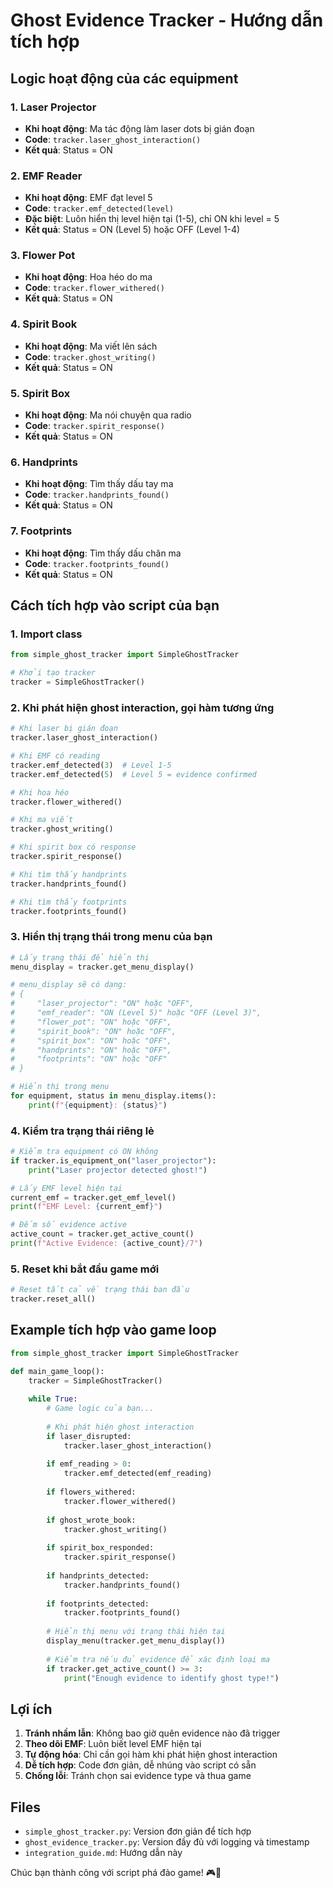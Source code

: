 # Ghost Evidence Tracker - Hướng dẫn tích hợp

## Logic hoạt động của các equipment

### 1. **Laser Projector** 
- **Khi hoạt động**: Ma tác động làm laser dots bị gián đoạn
- **Code**: `tracker.laser_ghost_interaction()`
- **Kết quả**: Status = ON

### 2. **EMF Reader**
- **Khi hoạt động**: EMF đạt level 5
- **Code**: `tracker.emf_detected(level)` 
- **Đặc biệt**: Luôn hiển thị level hiện tại (1-5), chỉ ON khi level = 5
- **Kết quả**: Status = ON (Level 5) hoặc OFF (Level 1-4)

### 3. **Flower Pot**
- **Khi hoạt động**: Hoa héo do ma
- **Code**: `tracker.flower_withered()`
- **Kết quả**: Status = ON

### 4. **Spirit Book**
- **Khi hoạt động**: Ma viết lên sách
- **Code**: `tracker.ghost_writing()`
- **Kết quả**: Status = ON

### 5. **Spirit Box**
- **Khi hoạt động**: Ma nói chuyện qua radio
- **Code**: `tracker.spirit_response()`
- **Kết quả**: Status = ON

### 6. **Handprints**
- **Khi hoạt động**: Tìm thấy dấu tay ma
- **Code**: `tracker.handprints_found()`
- **Kết quả**: Status = ON

### 7. **Footprints**
- **Khi hoạt động**: Tìm thấy dấu chân ma
- **Code**: `tracker.footprints_found()`
- **Kết quả**: Status = ON

## Cách tích hợp vào script của bạn

### 1. Import class
```python
from simple_ghost_tracker import SimpleGhostTracker

# Khởi tạo tracker
tracker = SimpleGhostTracker()
```

### 2. Khi phát hiện ghost interaction, gọi hàm tương ứng
```python
# Khi laser bị gián đoạn
tracker.laser_ghost_interaction()

# Khi EMF có reading
tracker.emf_detected(3)  # Level 1-5
tracker.emf_detected(5)  # Level 5 = evidence confirmed

# Khi hoa héo
tracker.flower_withered()

# Khi ma viết
tracker.ghost_writing()

# Khi spirit box có response
tracker.spirit_response()

# Khi tìm thấy handprints
tracker.handprints_found()

# Khi tìm thấy footprints
tracker.footprints_found()
```

### 3. Hiển thị trạng thái trong menu của bạn
```python
# Lấy trạng thái để hiển thị
menu_display = tracker.get_menu_display()

# menu_display sẽ có dạng:
# {
#     "laser_projector": "ON" hoặc "OFF",
#     "emf_reader": "ON (Level 5)" hoặc "OFF (Level 3)",
#     "flower_pot": "ON" hoặc "OFF",
#     "spirit_book": "ON" hoặc "OFF",
#     "spirit_box": "ON" hoặc "OFF",
#     "handprints": "ON" hoặc "OFF",
#     "footprints": "ON" hoặc "OFF"
# }

# Hiển thị trong menu
for equipment, status in menu_display.items():
    print(f"{equipment}: {status}")
```

### 4. Kiểm tra trạng thái riêng lẻ
```python
# Kiểm tra equipment có ON không
if tracker.is_equipment_on("laser_projector"):
    print("Laser projector detected ghost!")

# Lấy EMF level hiện tại
current_emf = tracker.get_emf_level()
print(f"EMF Level: {current_emf}")

# Đếm số evidence active
active_count = tracker.get_active_count()
print(f"Active Evidence: {active_count}/7")
```

### 5. Reset khi bắt đầu game mới
```python
# Reset tất cả về trạng thái ban đầu
tracker.reset_all()
```

## Example tích hợp vào game loop

```python
from simple_ghost_tracker import SimpleGhostTracker

def main_game_loop():
    tracker = SimpleGhostTracker()
    
    while True:
        # Game logic của bạn...
        
        # Khi phát hiện ghost interaction
        if laser_disrupted:
            tracker.laser_ghost_interaction()
        
        if emf_reading > 0:
            tracker.emf_detected(emf_reading)
        
        if flowers_withered:
            tracker.flower_withered()
        
        if ghost_wrote_book:
            tracker.ghost_writing()
        
        if spirit_box_responded:
            tracker.spirit_response()
        
        if handprints_detected:
            tracker.handprints_found()
        
        if footprints_detected:
            tracker.footprints_found()
        
        # Hiển thị menu với trạng thái hiện tại
        display_menu(tracker.get_menu_display())
        
        # Kiểm tra nếu đủ evidence để xác định loại ma
        if tracker.get_active_count() >= 3:
            print("Enough evidence to identify ghost type!")
```

## Lợi ích

1. **Tránh nhầm lẫn**: Không bao giờ quên evidence nào đã trigger
2. **Theo dõi EMF**: Luôn biết level EMF hiện tại
3. **Tự động hóa**: Chỉ cần gọi hàm khi phát hiện ghost interaction
4. **Dễ tích hợp**: Code đơn giản, dễ nhúng vào script có sẵn
5. **Chống lỗi**: Tránh chọn sai evidence type và thua game

## Files

- `simple_ghost_tracker.py`: Version đơn giản để tích hợp
- `ghost_evidence_tracker.py`: Version đầy đủ với logging và timestamp
- `integration_guide.md`: Hướng dẫn này

Chúc bạn thành công với script phá đảo game! 🎮👻
